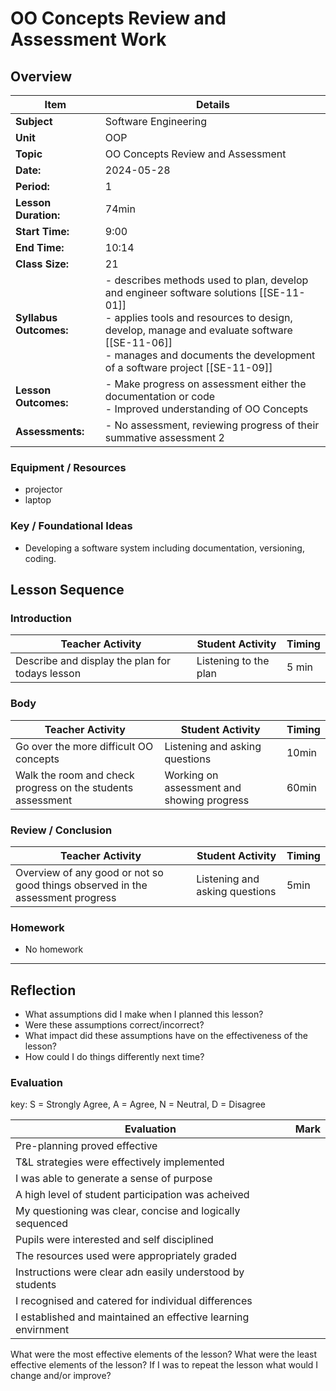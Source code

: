 # OO Concepts Review and Assessment Work
## Overview

| Item                       | Details                                                                                                                                                                                                                                                             |
| -------------------------- | ------------------------------------------------------------------------------------------------------------------------------------------------------------------------------------------------------------------------------------------------------------------- |
| **Subject**                | Software Engineering                                                                                                                                                                                                                                                |
| **Unit**                   | OOP                                                                                                                                                                                                                                                                 |
| **Topic**                  | OO Concepts Review and Assessment                                                                                                                                                                                                                                   |
| **Date:**                  | 2024-05-28                                                                                                                                                                                                                                                          |
| **Period:**                | 1                                                                                                                                                                                                                                                                   |
| **Lesson Duration:**<br>   | 74min                                                                                                                                                                                                                                                               |
| **Start Time:**<br>        | 9:00                                                                                                                                                                                                                                                                |
| **End Time:**<br>          | 10:14                                                                                                                                                                                                                                                               |
| **Class Size:**<br>        | 21                                                                                                                                                                                                                                                                  |
| **Syllabus Outcomes:**<br> | - describes methods used to plan, develop and engineer software solutions [[SE-11-01]]<br>- applies tools and resources to design, develop, manage and evaluate software [[SE-11-06]]<br>- manages and documents the development of a software project [[SE-11-09]] |
| **Lesson Outcomes:**       | - Make progress on assessment either the documentation or code<br>- Improved understanding of OO Concepts                                                                                                                                                           |
| **Assessments:**           | - No assessment, reviewing progress of their summative assessment 2                                                                                                                                                                                                 |

### Equipment / Resources
- projector
- laptop

### Key / Foundational Ideas
- Developing a software system including documentation, versioning, coding.

## Lesson Sequence
### Introduction
| Teacher Activity                                | Student Activity      | Timing |
| ----------------------------------------------- | --------------------- | ------ |
| Describe and display the plan for todays lesson | Listening to the plan | 5 min  |
### Body
| Teacher Activity                                            | Student Activity                           | Timing |
| ----------------------------------------------------------- | ------------------------------------------ | ------ |
| Go over the more difficult OO concepts                      | Listening and asking questions             | 10min  |
| Walk the room and check progress on the students assessment | Working on assessment and showing progress | 60min  |

### Review / Conclusion
| Teacher Activity                                                               | Student Activity               | Timing |
| ------------------------------------------------------------------------------ | ------------------------------ | ------ |
| Overview of any good or not so good things observed in the assessment progress | Listening and asking questions | 5min   |
### Homework
- No homework

----
## Reflection
- What assumptions did I make when I planned this lesson?
- Were these assumptions correct/incorrect?
- What impact did these assumptions have on the effectiveness of the lesson?
- How could I do things differently next time?

### Evaluation
key: S = Strongly Agree, A = Agree, N = Neutral, D = Disagree

| Evaluation                                                    | Mark |
| ------------------------------------------------------------- | ---- |
| Pre-planning proved effective                                 |      |
| T&L strategies were effectively implemented                   |      |
| I was able to generate a sense of purpose                     |      |
| A high level of student participation was acheived            |      |
| My questioning was clear, concise and logically sequenced     |      |
| Pupils were interested and self disciplined                   |      |
| The resources used were appropriately graded                  |      |
| Instructions were clear adn easily understood by students     |      |
| I recognised and catered for individual differences           |      |
| I established and maintained an effective learning envirnment |      |
What were the most effective elements of the lesson?
What were the least effective elements of the lesson?
If I was to repeat the lesson what would I change and/or improve?